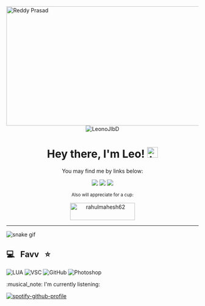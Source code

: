 <img src="https://cdn.discordapp.com/attachments/189345772448251904/1011072385488785511/rickavatar.gif" alt="Reddy Prasad" align="left" width="512" height="312">
<p align="center"> <img src="https://komarev.com/ghpvc/?username=leonojlbd&style=for-the-badge" alt="LeonoJlbD" /> </p>

<h1 align="center"> Hey there, I'm Leo! <img src="https://user-images.githubusercontent.com/1303154/88677602-1635ba80-d120-11ea-84d8-d263ba5fc3c0.gif" width="28px" alt="hi"></h1>
<p align="center"> You may find me by links below: </p>

<p align="center">
  <a href="https://twitch.tv/leon0jlbd"><img src="https://img.shields.io/badge/twitch-9146FF.svg?style=for-the-badge&logo=twitch&logoColor=white"/></a>
   <a href="https://steamcommunity.com/id/leonojlbd/"><img src="https://img.shields.io/badge/steam-000000.svg?style=for-the-badge&logo=steam&logoColor=white"/></a>
  <a href="https://www.youtube.com/c/LeonoJlbD"><img src="https://img.shields.io/badge/youtube-ba0202.svg?style=for-the-badge&logo=youtube&logoColor=white"/></a>
</p>
<p align="center"> <sub> Also will appreciate for a cup: </sub> </p>
<p align = "center"><a href="https://www.buymeacoffee.com/leonojlbd"> <img align="center" src="https://cdn.buymeacoffee.com/buttons/v2/default-yellow.png" height="45" width="170" alt="rahulmahesh62" /></a></p><hr>
  
  ![snake gif](https://github.com/leonojlbd/leonojlbd/blob/output/github-contribution-grid-snake.svg)
  <br/>
## 💻 &nbsp; Favv &nbsp; ⭐
  ![LUA](https://img.shields.io/badge/-lua-333333?style=flat&logo=lua&logoColor=blue)
  ![VSC](https://img.shields.io/badge/-VSC-333333?style=flat&logo=visualstudio&logoColor=blue)
  ![GitHub](https://img.shields.io/badge/-GitHub-333333?style=flat&logo=github&logoColor=white)
  ![Photoshop](https://img.shields.io/badge/-Photoshop-333333?style=flat&logo=AdobePhotoshop&logoColor=blue)
  
  <p align="left"> :musical_note: I'm currently listening: </p>
   
[![spotify-github-profile](https://spotify-github-profile.vercel.app/api/view?uid=94l65uz5wvq3yxzxewtdynl17&cover_image=true&theme=default&bar_color=9c3fd9&bar_color_cover=false)](https://spotify-github-profile.vercel.app/api/view?uid=94l65uz5wvq3yxzxewtdynl17&redirect=true)

